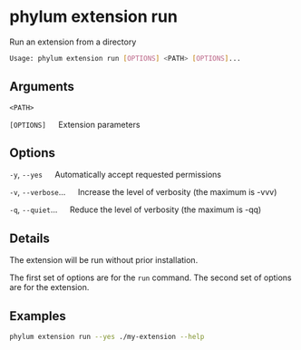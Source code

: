 # phylum extension run

Run an extension from a directory

```sh
Usage: phylum extension run [OPTIONS] <PATH> [OPTIONS]...
```

## Arguments

`<PATH>`

`[OPTIONS]`
&emsp; Extension parameters

## Options

`-y`, `--yes`
&emsp; Automatically accept requested permissions

`-v`, `--verbose`...
&emsp; Increase the level of verbosity (the maximum is -vvv)

`-q`, `--quiet`...
&emsp; Reduce the level of verbosity (the maximum is -qq)

## Details

The extension will be run without prior installation.

The first set of options are for the `run` command. The second set of options
are for the extension.

## Examples

```sh
phylum extension run --yes ./my-extension --help
```
